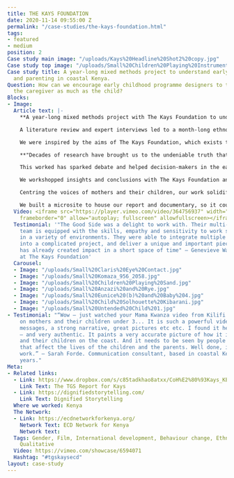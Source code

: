 ```yaml
---
title: THE KAYS FOUNDATION
date: 2020-11-14 09:55:00 Z
permalink: "/case-studies/the-kays-foundation.html"
tags:
- featured
- medium
position: 2
Case study main image: "/uploads/Kays%20Headline%20Shot2%20copy.jpg"
Case study top image: "/uploads/Small%20Children%20Playing%20Instruments%203.jpg"
Case study title: A year-long mixed methods project to understand early childhood
  and parenting in coastal Kenya.
Question: How can we encourage early childhood programme designers to think about
  the caregiver as much as the child?
Blocks:
- Image: 
  Article text: |-
    **A year-long mixed methods project with The Kays Foundation to understand early childhood and parenting in coastal Kenya.**

    A literature review and expert interviews led to a month-long ethnographic immersion and a powerful documentary film, validated and evidenced through a quantitative survey.

    We were inspired by the aims of The Kays Foundation, which exists to create momentum around early childhood to make it a priority for everyone.

    **"Decades of research have brought us to the undeniable truth that the early years of human life are inextricably and measurably linked to almost every outcome in adulthood." - Khilen Nathwani - Founder & CEO, The Kays Foundation**

    This worked has sparked debate and helped decision-makers in the early child development field to make better decisions on policy, practice and funding.

    We workshopped insights and conclusions with The Kays Foundation and local government and NGO stakeholders, to ensure the outputs were owned and co-created with people who could truly act on them. We revisited the women at the heart of the film, checking in with them about the depiction of them and their lives, and receiving their endorsement.

    Centring the voices of mothers and their children, our work solidified our belief in the responsibilities of storytellers, including researchers, to do so with respect, dignity and cultural awareness.

    We built a microsite to house our report and documentary, so it could act as an ongoing source of insight and guidance for anybody involved in Early Child Development.
  Video: <iframe src="https://player.vimeo.com/video/364756937" width="640" height="360"
    frameborder="0" allow="autoplay; fullscreen" allowfullscreen></iframe>
  Testimonial: '"The Good Side was a delight to work with. Their multi-disciplinary
    team is equipped with the skills, empathy and sensitivity to work strategically
    in a variety of environments. They were able to integrate multiple rounds of feedback
    into a complicated project, and deliver a unique and important piece of work that
    has already created impact in a short space of time" — Genevieve Wastie, Consultant
    at The Kays Foundation'
  Carousel:
  - Image: "/uploads/Small%20Claris%20Eye%20Contact.jpg"
  - Image: "/uploads/Small%20Komaza_956_2058.jpg"
  - Image: "/uploads/Small%20Children%20Playing%20Sand.jpg"
  - Image: "/uploads/Small%20Anzazi%20and%20Rye.jpg"
  - Image: "/uploads/Small%20Eunice%20(b)%20and%20Baby%204.jpg"
  - Image: "/uploads/Small%20Child%20Solhouette%20Kibarani.jpg"
  - Image: "/uploads/Small%20Untended%20Child%201.jpg"
- Testimonial: "“Wow – just watched your Mama Kwanza video from Kilifi and Mombasa
    on mothers and their children under 3... It is such a powerful video, with clear
    messages, a strong narrative, great pictures etc etc. I found it heart breaking
    – and very authentic. It paints a very accurate picture of how it is for mothers
    and their children on the coast. And it needs to be seen by people who make decisions
    that affect the lives of the children and the parents. Well done, it is great
    work.” — Sarah Forde. Communication consultant, based in coastal Kenya for 20
    years."
Meta:
- Related links:
  - Link: https://www.dropbox.com/s/c85tadkhao8atxx/CoH%E2%80%93Kays_KENYA_FINAL_REPORT_june2020.pdf?dl=0
    Link Text: The TGS Report for Kays
  - Link: https://dignifiedstorytelling.com/
    Link Text: Dignified Storytelling
  Where we worked: Kenya
  The Network:
  - Link: https://ecdnetworkforkenya.org/
    Network Text: ECD Network for Kenya
    Network text: 
  Tags: Gender, Film, International development, Behaviour change, Ethnography, Quantitative,
    Qualitative
  Video: https://vimeo.com/showcase/6594071
  Hashtag: "#tgskaysecd"
layout: case-study
---
```


